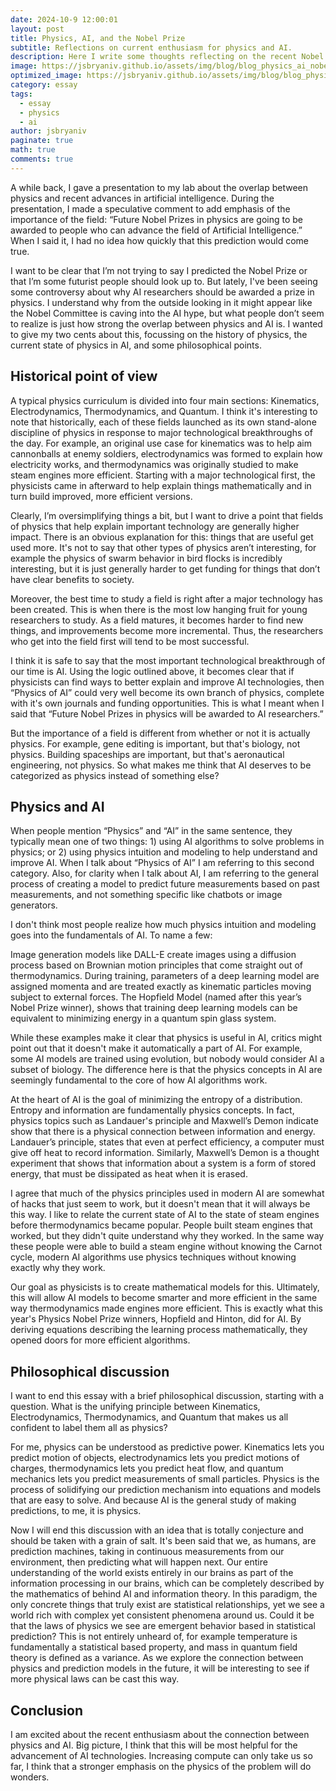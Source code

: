 ```yaml
---
date: 2024-10-9 12:00:01
layout: post
title: Physics, AI, and the Nobel Prize
subtitle: Reflections on current enthusiasm for physics and AI.
description: Here I write some thoughts reflecting on the recent Nobel Prize in physics.
image: https://jsbryaniv.github.io/assets/img/blog/blog_physics_ai_nobel_prize.png
optimized_image: https://jsbryaniv.github.io/assets/img/blog/blog_physics_ai_nobel_prize.png
category: essay
tags:
  - essay
  - physics
  - ai
author: jsbryaniv
paginate: true
math: true
comments: true
---
```


A while back, I gave a presentation to my lab about the overlap between physics and recent advances in artificial intelligence. During the presentation, I made a speculative comment to add emphasis of the importance of the field: “Future Nobel Prizes in physics are going to be awarded to people who can advance the field of Artificial Intelligence.” When I said it, I had no idea how quickly that this prediction would come true.

I want to be clear that I’m not trying to say I predicted the Nobel Prize or that I’m some futurist people should look up to. But lately, I've been seeing some controversy about why AI researchers should be awarded a prize in physics. I understand why from the outside looking in it might appear like the Nobel Committee is caving into the AI hype, but what people don’t seem to realize is just how strong the overlap between physics and AI is. I wanted to give my two cents about this, focussing on the history of physics, the current state of physics in AI, and some philosophical points.

## Historical point of view

A typical physics curriculum is divided into four main sections: Kinematics, Electrodynamics, Thermodynamics, and Quantum. I think it's interesting to note that historically, each of these fields launched as its own stand-alone discipline of physics in response to major technological breakthroughs of the day. For example, an original use case for kinematics was to help aim cannonballs at enemy soldiers, electrodynamics was formed to explain how electricity works, and thermodynamics was originally studied to make steam engines more efficient. Starting with a major technological first, the physicists came in afterward to help explain things mathematically and in turn build improved, more efficient versions.  

Clearly, I’m oversimplifying things a bit, but I want to drive a point that fields of physics that help explain important technology are generally higher impact. There is an obvious explanation for this: things that are useful get used more. It's not to say that other types of physics aren’t interesting, for example the physics of swarm behavior in bird flocks is incredibly interesting, but it is just generally harder to get funding for things that don’t have clear benefits to society.

Moreover, the best time to study a field is right after a major technology has been created. This is when there is the most low hanging fruit for young researchers to study. As a field matures, it becomes harder to find new things, and improvements become more incremental. Thus, the researchers who get into the field first will tend to be most successful.

I think it is safe to say that the most important technological breakthrough of our time is AI. Using the logic outlined above, it becomes clear that if physicists can find ways to better explain and improve AI technologies, then “Physics of AI” could very well become its own branch of physics, complete with it's own journals and funding opportunities. This is what I meant when I said that “Future Nobel Prizes in physics will be awarded to AI researchers.”

But the importance of a field is different from whether or not it is actually physics. For example, gene editing is important, but that's biology, not physics. Building spaceships are important, but that's aeronautical engineering, not physics. So what makes me think that AI deserves to be categorized as physics instead of something else?

## Physics and AI

When people mention “Physics” and “AI” in the same sentence, they typically mean one of two things: 1) using AI algorithms to solve problems in physics; or 2) using physics intuition and modeling to help understand and improve AI. When I talk about “Physics of AI” I am referring to this second category. Also, for clarity when I talk about AI, I am referring to the general process of creating a model to predict future measurements based on past measurements, and not something specific like chatbots or image generators.

I don't think most people realize how much physics intuition and modeling goes into the fundamentals of AI. To name a few: 

Image generation models like DALL-E create images using a diffusion process based on Brownian motion principles that come straight out of thermodynamics.
During training, parameters of a deep learning model are assigned momenta and are treated exactly as kinematic particles moving subject to external forces.
The Hopfield Model (named after this year’s Nobel Prize winner), shows that training deep learning models can be equivalent to minimizing energy in a quantum spin glass system.

While these examples make it clear that physics is useful in AI, critics might point out that it doesn't make it automatically a part of AI. For example, some AI models are trained using evolution, but nobody would consider AI a subset of biology. The difference here is that the physics concepts in AI are seemingly fundamental to the core of how AI algorithms work.

At the heart of AI is the goal of minimizing the entropy of a distribution. Entropy and information are fundamentally physics concepts. In fact, physics topics such as Landauer's principle and Maxwell’s Demon indicate show that there is a physical connection between information and energy. Landauer’s principle, states that even at perfect efficiency, a computer must give off heat to record information. Similarly, Maxwell’s Demon is a thought experiment that shows that information about a system is a form of stored energy, that must be dissipated as heat when it is erased.

I agree that much of the physics principles used in modern AI are somewhat of hacks that just seem to work, but it doesn't mean that it will always be this way. I like to relate the current state of AI to the state of steam engines before thermodynamics became popular. People built steam engines that worked, but they didn't quite understand why they worked. In the same way these people were able to build a steam engine without knowing the Carnot cycle, modern AI algorithms use physics techniques without knowing exactly why they work. 

Our goal as physicists is to create mathematical models for this. Ultimately, this will allow AI models to become smarter and more efficient in the same way thermodynamics made engines more efficient. This is exactly what this year's Physics Nobel Prize winners, Hopfield and Hinton, did for AI. By deriving equations describing the learning process mathematically, they opened doors for more efficient algorithms.

## Philosophical discussion

I want to end this essay with a brief philosophical discussion, starting with a question. What is the unifying principle between Kinematics, Electrodynamics, Thermodynamics, and Quantum that makes us all confident to label them all as physics?

For me, physics can be understood as predictive power. Kinematics lets you predict motion of objects, electrodynamics lets you predict motions of charges, thermodynamics lets you predict heat flow, and quantum mechanics lets you predict measurements of small particles. Physics is the process of solidifying our prediction mechanism into equations and models that are easy to solve. And because AI is the general study of making predictions, to me, it is physics.

Now I will end this discussion with an idea that is totally conjecture and should be taken with a grain of salt. It's been said that we, as humans, are prediction machines, taking in continuous measurements from our environment, then predicting what will happen next. Our entire understanding of the world exists entirely in our brains as part of the information processing in our brains, which can be completely described by the mathematics of behind AI and information theory. In this paradigm, the only concrete things that truly exist are statistical relationships, yet we see a world rich with complex yet consistent phenomena around us. Could it be that the laws of physics we see are emergent behavior based in statistical prediction? This is not entirely unheard of, for example temperature is fundamentally a statistical based property, and mass in quantum field theory is defined as a variance. As we explore the connection between physics and prediction models in the future, it will be interesting to see if more physical laws can be cast this way.

## Conclusion

I am excited about the recent enthusiasm about the connection between physics and AI. Big picture, I think that this will be most helpful for the advancement of AI technologies. Increasing compute can only take us so far, I think that a stronger emphasis on the physics of the problem will do wonders.
